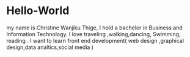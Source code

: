# Hello-World 
my name is Christine Wanjiku Thige, I hold a bachelor in Business and Information Technology. I love traveling ,walking,dancing, Swimming, reading .
I want to learn front end development( web design ,graphical design,data analtics,social media )
